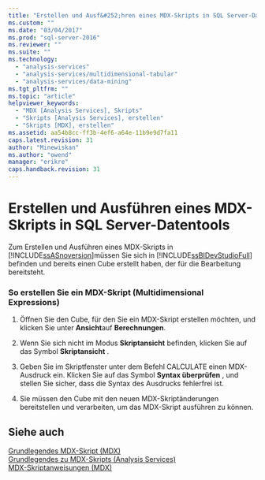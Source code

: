 ```yaml
---
title: "Erstellen und Ausf&#252;hren eines MDX-Skripts in SQL Server-Datentools | Microsoft Docs"
ms.custom: ""
ms.date: "03/04/2017"
ms.prod: "sql-server-2016"
ms.reviewer: ""
ms.suite: ""
ms.technology: 
  - "analysis-services"
  - "analysis-services/multidimensional-tabular"
  - "analysis-services/data-mining"
ms.tgt_pltfrm: ""
ms.topic: "article"
helpviewer_keywords: 
  - "MDX [Analysis Services], Skripts"
  - "Skripts [Analysis Services], erstellen"
  - "Skripts [MDX], erstellen"
ms.assetid: aa54b8cc-ff3b-4ef6-a64e-11b9e9d7fa11
caps.latest.revision: 31
author: "Minewiskan"
ms.author: "owend"
manager: "erikre"
caps.handback.revision: 31
---
```

# Erstellen und Ausf&#252;hren eines MDX-Skripts in SQL Server-Datentools
  Zum Erstellen und Ausführen eines MDX-Skripts in  [!INCLUDE[ssASnoversion](../../includes/ssasnoversion-md.md)]müssen Sie sich in [!INCLUDE[ssBIDevStudioFull](../../includes/ssbidevstudiofull-md.md)] befinden und bereits einen Cube erstellt haben, der für die Bearbeitung bereitsteht.  
  
### So erstellen Sie ein MDX-Skript (Multidimensional Expressions)  
  
1.  Öffnen Sie den Cube, für den Sie ein MDX-Skript erstellen möchten, und klicken Sie unter **Ansicht**auf **Berechnungen**.  
  
2.  Wenn Sie sich nicht im Modus **Skriptansicht** befinden, klicken Sie auf das Symbol **Skriptansicht** .  
  
3.  Geben Sie im Skriptfenster unter dem Befehl CALCULATE einen MDX-Ausdruck ein. Klicken Sie auf das Symbol **Syntax überprüfen** , und stellen Sie sicher, dass die Syntax des Ausdrucks fehlerfrei ist.  
  
4.  Sie müssen den Cube mit den neuen MDX-Skriptänderungen bereitstellen und verarbeiten, um das MDX-Skript ausführen zu können.  
  
## Siehe auch  
 [Grundlegendes MDX-Skript &#40;MDX&#41;](../../analysis-services/multidimensional-models/mdx/the-basic-mdx-script-mdx.md)   
 [Grundlegendes zu MDX-Skripts &#40;Analysis Services&#41;](../../analysis-services/multidimensional-models/mdx/mdx-scripting-fundamentals-analysis-services.md)   
 [MDX-Skriptanweisungen &#40;MDX&#41;](../../mdx/mdx-scripting-statements-mdx.md)  
  
  